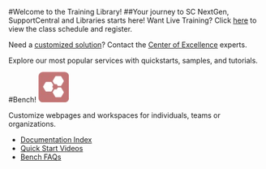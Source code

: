 #Welcome to the Training Library!
##Your journey to SC NextGen, SupportCentral and Libraries starts here!
Want Live Training? Click [here](http://supportcentral.ge.com/products/sup_products.asp?prod_id=175312) to view the class schedule and register.

Need a [customized solution](http://libraries.ge.com/FoldersData/1004407101/SupportCentral%20Marketing/CoEPortal/Solution%20Catalog%20Revamp/SearchCatalog.html)? Contact the [Center of Excellence](http://sc.ge.com/*scbcr) experts.

Explore our most popular services with quickstarts, samples, and tutorials.

#Bench!
![Untitled.jpg](/.attachments/Untitled-31fd74a6-83ad-4392-a664-c6ac29402c40.jpg)   

Customize webpages and workspaces for individuals, teams or organizations. 
- [Documentation Index](https://ge.box.com/v/Bench-Index) 
- [Quick Start Videos](https://ge.box.com/v/FormsQuickStartVideos)
- [Bench FAQs](https://ge.box.com/v/BenchFAQ)
